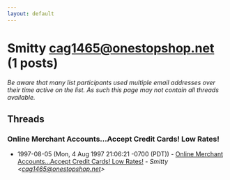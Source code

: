 ```yaml
---
layout: default
---
```


# Smitty <cag1465@onestopshop.net> (1 posts)

_Be aware that many list participants used multiple email addresses over their time active on the list. As such this page may not contain all threads available._

## Threads

### Online Merchant Accounts...Accept Credit Cards!  Low Rates!
+ 1997-08-05 (Mon, 4 Aug 1997 21:06:21 -0700 (PDT)) - [Online Merchant Accounts...Accept Credit Cards!  Low Rates!](/archive/1997/08/fdfb911fe4e432610ffb5bf5afdd4fff0a73c38f9f11a37a15e32997a693ea7f) - _Smitty \<cag1465@onestopshop.net\>_

